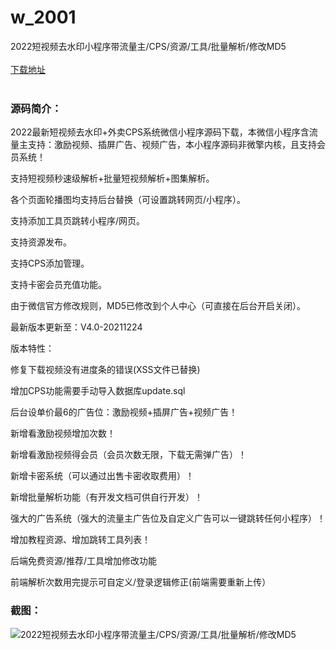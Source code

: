 # w_2001
2022短视频去水印小程序带流量主/CPS/资源/工具/批量解析/修改MD5
<br/></br>
[下载地址](https://www.uuid2.com/2001.html "下载地址")
<br/></br>
<h3>源码简介：</h3>
<p>2022最新短视频去水印+外卖CPS系统微信小程序源码下载，本微信小程序含流量主支持：激励视频、插屏广告、视频广告，本小程序源码非微擎内核，且支持会员系统！<p>
<p>支持短视频秒速级解析+批量短视频解析+图集解析。<p>
<p>各个页面轮播图均支持后台替换（可设置跳转网页/小程序）。<p>
<p>支持添加工具页跳转小程序/网页。<p>
<p>支持资源发布。<p>
<p>支持CPS添加管理。<p>
<p>支持卡密会员充值功能。<p>
<p>由于微信官方修改规则，MD5已修改到个人中心（可直接在后台开启关闭）。<p>
<p>最新版本更新至：V4.0-20211224<p>
<p>版本特性：<p>
<p>修复下载视频没有进度条的错误(XSS文件已替换)<p>
<p>增加CPS功能需要手动导入数据库update.sql<p>
<p>后台设单价最6的广告位：激励视频+插屏广告+视频广告！<p>
<p>新增看激励视频增加次数！<p>
<p>新增看激励视频得会员（会员次数无限，下载无需弹广告）！<p>
<p>新增卡密系统（可以通过出售卡密收取费用）！<p>
<p>新增批量解析功能（有开发文档可供自行开发）！<p>
<p>强大的广告系统（强大的流量主广告位及自定义广告可以一键跳转任何小程序）！<p>
<p>增加教程资源、增加跳转工具列表！<p>
<p>后端免费资源/推荐/工具增加修改功能<p>
<p>前端解析次数用完提示可自定义/登录逻辑修正(前端需要重新上传）<p>
<h3>截图：</h3>
<img src="https://www.uuid2.com/wp-content/uploads/img/202202/153ca11660.png" alt="2022短视频去水印小程序带流量主/CPS/资源/工具/批量解析/修改MD5">
